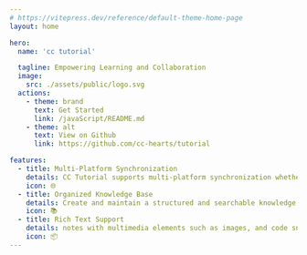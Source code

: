 ```yaml
---
# https://vitepress.dev/reference/default-theme-home-page
layout: home

hero:
  name: 'cc tutorial'

  tagline: Empowering Learning and Collaboration
  image:
    src: ./assets/public/logo.svg
  actions:
    - theme: brand
      text: Get Started
      link: /javaScript/README.md
    - theme: alt
      text: View on Github
      link: https://github.com/cc-hearts/tutorial

features:
  - title: Multi-Platform Synchronization
    details: CC Tutorial supports multi-platform synchronization whether you are using a computer, tablet or cell phone.
    icon: 🌐
  - title: Organized Knowledge Base
    details: Create and maintain a structured and searchable knowledge base with easy-to-use note organization and tagging features.
    icon: 📚
  - title: Rich Text Support
    details: notes with multimedia elements such as images, and code snippets, making them more interactive and engaging.
    icon: 📦
---
```


